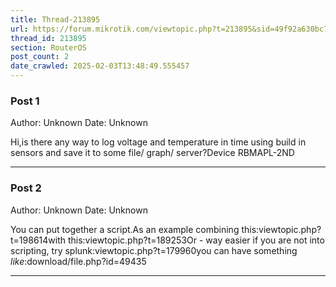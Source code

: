 ```yaml
---
title: Thread-213895
url: https://forum.mikrotik.com/viewtopic.php?t=213895&sid=49f92a630bc7970d8ca50523be880e8f
thread_id: 213895
section: RouterOS
post_count: 2
date_crawled: 2025-02-03T13:48:49.555457
---
```


### Post 1
Author: Unknown
Date: Unknown

Hi,is there any way to log voltage and temperature in time using build in sensors and save it to some file/ graph/ server?Device RBMAPL-2ND

---
### Post 2
Author: Unknown
Date: Unknown

You can put together a script.As an example combining this:viewtopic.php?t=198614with this:viewtopic.php?t=189253Or - way easier if you are not into scripting, try splunk:viewtopic.php?t=179960you can have something *like*:download/file.php?id=49435

---
